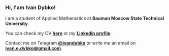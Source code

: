 ### Hi, I'am Ivan Dybko!

I am a student of Applied Mathematics at **Bauman Moscow State Technical University**.

You can check my CV [**here**](https://ivandybko.github.io/CV/Ivan_Dybko_CV_English.pdf) or my [**Linkedin profile**](https://www.linkedin.com/in/ivandybko/).

Contact me on Telegram [**@ivandybko**](https://t.me/ivandybko) or write me an email on [**ivan.e.dybko@gmail.com**](mailto:ivandybfk12@gmail.com).
